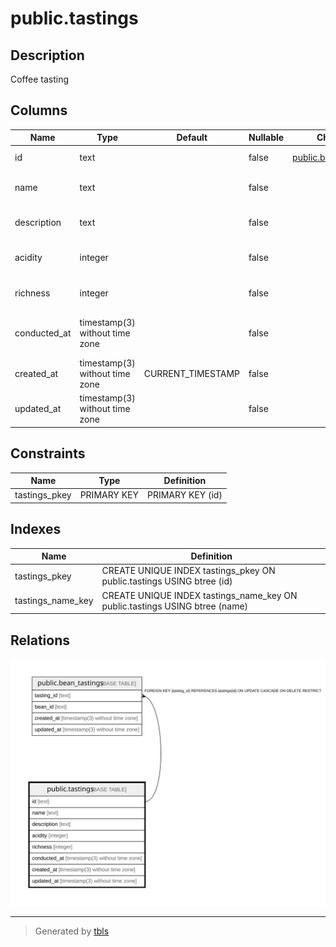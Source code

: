 # public.tastings

## Description

Coffee tasting

## Columns

| Name         | Type                           | Default           | Nullable | Children                                        | Parents | Comment                     |
| ------------ | ------------------------------ | ----------------- | -------- | ----------------------------------------------- | ------- | --------------------------- |
| id           | text                           |                   | false    | [public.bean_tastings](public.bean_tastings.md) |         | Coffee tasting ID           |
| name         | text                           |                   | false    |                                                 |         | Coffee tasting name         |
| description  | text                           |                   | false    |                                                 |         | Coffee tasting description  |
| acidity      | integer                        |                   | false    |                                                 |         | Coffee tasting acidity      |
| richness     | integer                        |                   | false    |                                                 |         | Coffee tasting richness     |
| conducted_at | timestamp(3) without time zone |                   | false    |                                                 |         | Coffee tasting conducted at |
| created_at   | timestamp(3) without time zone | CURRENT_TIMESTAMP | false    |                                                 |         |                             |
| updated_at   | timestamp(3) without time zone |                   | false    |                                                 |         |                             |

## Constraints

| Name          | Type        | Definition       |
| ------------- | ----------- | ---------------- |
| tastings_pkey | PRIMARY KEY | PRIMARY KEY (id) |

## Indexes

| Name              | Definition                                                                  |
| ----------------- | --------------------------------------------------------------------------- |
| tastings_pkey     | CREATE UNIQUE INDEX tastings_pkey ON public.tastings USING btree (id)       |
| tastings_name_key | CREATE UNIQUE INDEX tastings_name_key ON public.tastings USING btree (name) |

## Relations

![er](public.tastings.svg)

---

> Generated by [tbls](https://github.com/k1LoW/tbls)
